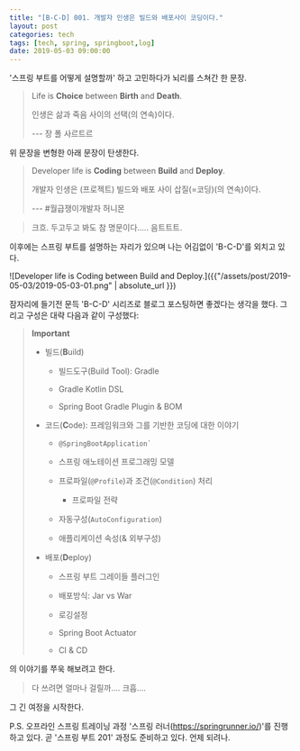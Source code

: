 ```yaml
---
title: "[B-C-D] 001. 개발자 인생은 빌드와 배포사이 코딩이다."
layout: post
categories: tech
tags: [tech, spring, springboot,log]
date: 2019-05-03 09:00:00
---
```


\'스프링 부트를 어떻게 설명할까\' 하고 고민하다가 뇌리를 스쳐간 한 문장.

> Life is **Choice** between **Birth** and **Death**.
>
> 인생은 삶과 죽음 사이의 선택(의 연속)이다.
>
> ---  장 폴 사르트르

위 문장을 변형한 아래 문장이 탄생한다.

> Developer life is **Coding** between **Build** and **Deploy**.
>
> 개발자 인생은 (프로젝트) 빌드와 배포 사이 삽질(=코딩)(의 연속)이다.
>
> ---  \#월급쟁이개발자 허니몬


> 크흐. 두고두고 봐도 참 명문이다...​.. 음트트트.


이후에는 스프링 부트를 설명하는 자리가 있으며 나는 어김없이 \'B-C-D'를
외치고 있다.

![Developer life is Coding between Build and Deploy.]({{"/assets/post/2019-05-03/2019-05-03-01.png" | absolute_url }})

잠자리에 들기전 문득 \'B-C-D\' 시리즈로 블로그 포스팅하면 좋겠다는
생각을 했다. 그리고 구성은 대략 다음과 같이 구성했다:

> **Important**
>
> -   빌드(**B**uild)
>
>     -   빌드도구(Build Tool): Gradle
>
>     -   Gradle Kotlin DSL
>
>     -   Spring Boot Gradle Plugin & BOM
>
> -   코드(**C**ode): 프레임워크와 그를 기반한 코딩에 대한 이야기
>
>     -   `` @SpringBootApplication` ``
>
>     -   스프링 애노테이션 프로그래밍 모델
>
>     -   프로파일(`@Profile`)과 조건(`@Condition`) 처리
>
>         -   프로파일 전략
>
>     -   자동구성(`AutoConfiguration`)
>
>     -   애플리케이션 속성(& 외부구성)
>
> -   배포(**D**eploy)
>
>     -   스프링 부트 그레이들 플러그인
>
>     -   배포방식: Jar vs War
>
>     -   로깅설정
>
>     -   Spring Boot Actuator
>
>     -   CI & CD
>
의 이야기를 쭈욱 해보려고 한다.

>   다 쓰려면 얼마나 걸릴까...​. 크흡...​.

그 긴 여정을 시작한다.

P.S. 오프라인 스프링 트레이닝 과정 \'스프링 러너(<https://springrunner.io/>)\'를 진행하고 있다. 곧 \'스프링 부트
201\' 과정도 준비하고 있다. 언제 되려나.
